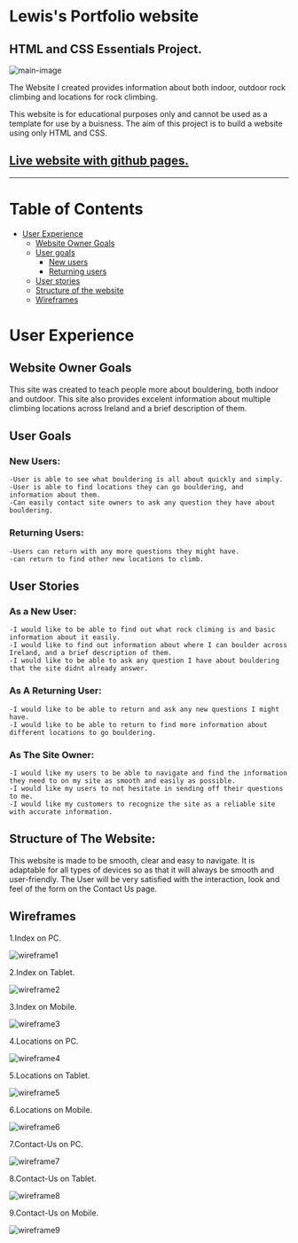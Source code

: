 # Lewis's Portfolio website

## HTML and CSS Essentials Project.

![main-image](assets/images/read-me-main-image.jpg)

The Website I created provides information about both indoor, outdoor rock climbing and locations for rock climbing.

This website is for educational purposes only and cannot be used as a template for use by a buisness.
The aim of this project is to build a website using only HTML and CSS.

## [Live website with github pages.](https://lewisbambrick.github.io/MP1/)

---

# Table of Contents
- [User Experience](#User-Experience)
    - [Website Owner Goals](#website-owner-goals)
    - [User goals](#user-goals)
        - [New users](#new-users)
       - [Returning users](#returning-users)
    - [User stories](#user-stories)
    - [Structure of the website](#structure-of-the-website)
    - [Wireframes](#wireframes)

# User Experience

## Website Owner Goals

This site was created to teach people more about bouldering, both indoor and outdoor.
This site also provides excelent information about multiple climbing locations across Ireland and a brief description of them.

## User Goals

### New Users:
    -User is able to see what bouldering is all about quickly and simply.
    -User is able to find locations they can go bouldering, and information about them.
    -Can easily contact site owners to ask any question they have about bouldering.


### Returning Users: 
    -Users can return with any more questions they might have.
    -can return to find other new locations to climb.

## User Stories

### As a New User:
    -I would like to be able to find out what rock climing is and basic information about it easily.
    -I would like to find out information about where I can boulder across Ireland, and a brief description of them.
    -I would like to be able to ask any question I have about bouldering that the site didnt already answer.

### As A Returning User:
    -I would like to be able to return and ask any new questions I might have. 
    -I would like to be able to return to find more information about different locations to go bouldering.
    
### As The Site Owner:
    -I would like my users to be able to navigate and find the information they need to on my site as smooth and easily as possible.
    -I would like my users to not hesitate in sending off their questions to me.
    -I would like my customers to recognize the site as a reliable site with accurate information.

## Structure of The Website:
This website is made to be smooth, clear and easy to navigate. It is adaptable for all types of devices so as that it will always be smooth and user-friendly. The User will be very satisfied with the interaction, look and feel of the form on the Contact Us page.

## Wireframes
1.Index on PC.

![wireframe1](assets/images/Index-pc.png)

2.Index on Tablet.

![wireframe2](assets/images/Index-tablet.png)

3.Index on Mobile.

![wireframe3](assets/images/index-mobile.png)

4.Locations on PC.

![wireframe4](assets/images/locations-pc.png)

5.Locations on Tablet.

![wireframe5](assets/images/location-tablet.png)

6.Locations on Mobile.

![wireframe6](assets/images/location-mobile.png)

7.Contact-Us on PC.

![wireframe7](assets/images/Contact-us-pc.png)

8.Contact-Us on Tablet.

![wireframe8](assets/images/Contact-us-tablet.png)

9.Contact-Us on Mobile.

![wireframe9](assets/images/Contact-us-mobile.png)
